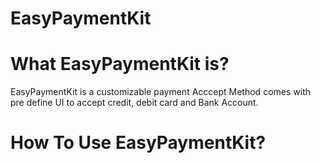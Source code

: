 # EasyPaymentKit
# What EasyPaymentKit is?
EasyPaymentKit is a customizable payment Acccept Method comes with pre define UI to accept credit, debit card and  Bank Account.
# How To Use EasyPaymentKit?

